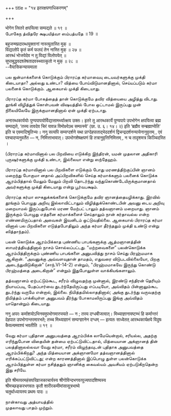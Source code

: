 +++
title = "१४ इतरक्षपणाधिकरणम्"

+++

भोगेन त्वितरे क्षपयित्वा सम्पद्यते ॥ १९ ॥  
போகேந த்விதரே க்ஷபயித்வா ஸம்பத்யதே ॥ 19 ॥

बहुजन्मप्रदारब्धयुक्तानां नास्त्युतास्ति मुक् ॥  
विद्यालोपे कृतं कर्म फलदं तेन नास्ति मुक् ॥ २७ ॥  
आरब्धं भोजयेदेव न तु विद्यां विलोपयेत् ॥  
सुप्तबुद्धवदश्लेषतादवस्थ्यात्कुतो न मुक् ॥ २८ ॥  
--वैयासिकन्यायमाला

பல ஜன்மாக்களைக் கொடுக்கும் பிராரப்த கர்மாவையு டையவர்களுக்கு முக்தி
கிடையாதா? அல்லது உண்டா? வித்யை போய்விடுமானதினால், செய்யப்படும் கர்மா
பலனைக் கொடுக்கும். ஆகையால் முக்தி கிடையாது.

பிராரப்த கர்மா போகத்தைத் தான் கொடுக்குமே தவிர வித்யையை அழித்து விடாது.
தூங்கி விழித்துக் கொள்பவன் விஷயத்தில் போல ஒட்டாமல் இருப்பது முன்
நிலையிலேயே இருக்குமானதினால் ஏன் முக்தி ஏற்படாது.

अनारब्धकार्ययोः पुण्यपापयोर्विद्यासामर्थ्यात्क्षय उक्तः। इतरे तु
आरब्धकार्ये पुण्यपापे उपभोगेन क्षपयित्वा ब्रह्म सम्पद्यते, ‘तस्य तावदेव
चिरं यावन्न विमोक्ष्येऽथ सम्पत्स्ये’ (छा. उ. ६। १४। २) इति ‘ब्रह्मैव
सन्ब्रह्माप्येति’ इति च एवमादिश्रुतिभ्यः। ननु सत्यपि सम्यग्दर्शने यथा
प्राग्देहपाताद्भेददर्शनं द्विचन्द्रदर्शनन्यायेनानुवृत्तम् , एवं
पश्चादप्यनुवर्तेत — न, निमित्ताभावात्। उपभोगशेषक्षपणं हि
तत्रानुवृत्तिनिमित्तम् , न च तादृशमत्र किञ्चिदस्ति ।

(பிராரப்த கர்மாவினால் பல பிறவியை எடுக்கிற இந்திரன், யமன் முதலான அதிகாரி
புருஷர்களுக்கு முக்தி உண்டா, இல்லையா என்று ஸந்தேஹம்.

பிராரப்த கர்மாவினால் பல பிறவிகளை எடுக்கும் போது மரணத்திற்குப்பின் ஞானம்
மறைந்து போகுமா னதால் அப்பிறவிகளில் செய்த கர்மாக்களும் பலனைக் கொடுக்க
ஆரம்பித்தால் மேலும் மேலும் பிறவி தொடர்ந்து வந்துகொண்டேயிருக்குமானதால்
அவர்களுக்கு முக்தி கிடையாது என்று பூர்வபக்ஷம்.

பிராரப்த கர்மா ஸுகதுக்கங்களைக் கொடுக்குமே தவிர ஞானத்தையழிக்காது. இரவில்
தூங்கும் பொழுது அறிவு இல்லாவிட்டாலும் விழித்துக்கொண்டபின் அவனு டைய அறிவு
மறையாமல் இருப்பதுபோல் மரண மேற்பட் டாலும் தத்வஞானம் மறையாது. ஞானம்
இருக்கும் பொழுது எத்தனை கர்மாக்களைச் செய்தாலும் நான் கர்தாவல்ல என்ற
எண்ணமிருப்பதால் அவைகள் இவனிடம் ஒட்டுவதில்லை. ஆகையால் பிராரப்த கர்மா
வினால் பல பிறவிகளை எடுத்தபோதிலும் அந்த கர்மா தீர்ந்ததும் முக்தி உண்டு
என்று ஸித்தாந்தம்).

பலன் கொடுக்க ஆரம்பிக்காத புண்ணிய பாபங்களுக்கு ஆத்மஞானத்தின்
ஸாமர்த்தியத்தினால் நாசம் சொல்லப்பட்டது. “மற்றவைகளை” பலன்கொடுக்க
ஆரம்பித்திருக்கும் புண்ணிய பாபங்களை அனுபவித்து நாசம் செய்து பிரஹ்மமாக
ஆகிறான். “அவனுக்கு அவ்வளவுதான் தாமதம், எதுவரை விடுபடவில்லையோ, பிறகு
அடைந்துவிடுகிறான்" (சாந்.VI-14-2) என்றும், "பிரஹ்மமாகவே இருந்து கொண்டு
பிரஹ்மத்தை அடைகிறான்” என்றும் இதுபோலுள்ள வாக்கியங்களாலும்.

தத்வஞானம் ஏற்பட்டும்கூட, சரீரம் விழுவதற்கு முன்னால், இரண்டு சந்திரன்
தெரியும் நியாயப்படி, பேதப்பார்வை துடர்ந்தேயிருப்பது எப்படியோ, அவ்விதம்
பின்னாலும்கூட துடர்ந்து வருமே என்றால், இல்லை. நிமித்தமில்லாததினால்;
அங்கு துடர்ந்து வருவதற்கு நிமித்தம் பாக்கியுள்ள அனுபவம் தீர்ந்து
போகாமலிருப்பது இங்கு அவ்விதம் யாதொன்றும் கிடையாது.

ननु अपरः कर्माशयोऽभिनवमुपभोगमारप्स्यते — न ; तस्य दग्धबीजत्वात्।
मिथ्याज्ञानावष्टम्भं हि कर्मान्तरं देहपात उपभोगान्तरमारभते; तच्च
मिथ्याज्ञानं सम्यग्ज्ञानेन दग्धम् — इत्यतः साध्वेतत् आरब्धकार्यक्षये
विदुषः कैवल्यमवश्यं भवतीति ॥ १९ ॥

வேறு கர்மா புதிதான அனுபவத்தை ஆரம்பிக்க லாமேயென்றால், சரியல்ல, அதற்கு
எரிந்துபோன விதையின் தன்மை ஏற்பட்டுவிட்டதால், மித்யையான அக்ஞானத் தின்
பலத்தினாலல்லவா வேறு கர்மா, சரீரம் விழுந்தவுடன் புதிதாக அனுபவத்தை
ஆரம்பிக்கிறது? அந்த மித்யையான அக்ஞானமோ தத்வஞானத்தினால்
எரிக்கப்பட்டுவிட்டது; என்ற காரணத்தினால் இப்பொழு துள்ள பலன்கொடுக்க
ஆரம்பித்துள்ள கர்மா நசித்ததும் ஞானிக்கு கைவல்யம் அவசியம் ஏற்படுகிறதென்ற
இது சரியே.

इति श्रीमत्परमहंसपरिव्राजकाचार्यस्य श्रीगोविन्दभगवत्पूज्यपादशिष्यस्य  
श्रीमच्छङ्करभगवतः कृतौ शारीरकमीमांसासूत्रभाष्ये  
चतुर्थाध्यायस्य प्रथमः पादः ॥

நான்காவது அத்யாயத்தில்  
முதலாவது பாதம் முற்றும்.